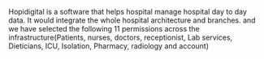 Hopidigital is a software that helps hospital manage hospital day to day data. It would integrate the whole hospital architecture and branches. and we have selected the following 11 permissions across the infrastructure(Patients, nurses, doctors, receptionist, Lab services, Dieticians, ICU, Isolation, Pharmacy, radiology and account)
